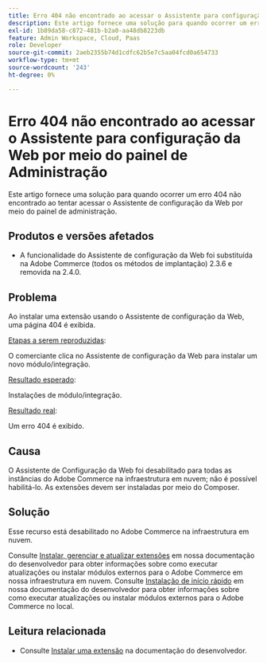 ```yaml
---
title: Erro 404 não encontrado ao acessar o Assistente para configuração da Web por meio do painel de Administração
description: Este artigo fornece uma solução para quando ocorrer um erro 404 não encontrado ao tentar acessar o Assistente de configuração da Web por meio do painel de administração.
exl-id: 1b89da58-c872-481b-b2a0-aa48db8223db
feature: Admin Workspace, Cloud, Paas
role: Developer
source-git-commit: 2aeb2355b74d1cdfc62b5e7c5aa04fcd0a654733
workflow-type: tm+mt
source-wordcount: '243'
ht-degree: 0%

---
```


# Erro 404 não encontrado ao acessar o Assistente para configuração da Web por meio do painel de Administração

Este artigo fornece uma solução para quando ocorrer um erro 404 não encontrado ao tentar acessar o Assistente de configuração da Web por meio do painel de administração.

## Produtos e versões afetados

* A funcionalidade do Assistente de configuração da Web foi substituída na Adobe Commerce (todos os métodos de implantação) 2.3.6 e removida na 2.4.0.

## Problema

Ao instalar uma extensão usando o Assistente de configuração da Web, uma página 404 é exibida.

<u>Etapas a serem reproduzidas</u>:

O comerciante clica no Assistente de configuração da Web para instalar um novo módulo/integração.

<u>Resultado esperado</u>:

Instalações de módulo/integração.

<u>Resultado real</u>:

Um erro 404 é exibido.

## Causa

O Assistente de Configuração da Web foi desabilitado para todas as instâncias do Adobe Commerce na infraestrutura em nuvem; não é possível habilitá-lo. As extensões devem ser instaladas por meio do Composer.

## Solução

Esse recurso está desabilitado no Adobe Commerce na infraestrutura em nuvem.

Consulte [Instalar, gerenciar e atualizar extensões](https://experienceleague.adobe.com/en/docs/commerce-cloud-service/user-guide/configure-store/extensions) em nossa documentação do desenvolvedor para obter informações sobre como executar atualizações ou instalar módulos externos para o Adobe Commerce em nossa infraestrutura em nuvem.
Consulte [Instalação de início rápido](https://experienceleague.adobe.com/en/docs/commerce-operations/installation-guide/composer) em nossa documentação do desenvolvedor para obter informações sobre como executar atualizações ou instalar módulos externos para o Adobe Commerce no local.

## Leitura relacionada

* Consulte [Instalar uma extensão](https://experienceleague.adobe.com/en/docs/commerce-cloud-service/user-guide/configure-store/extensions#install-an-extension) na documentação do desenvolvedor.
